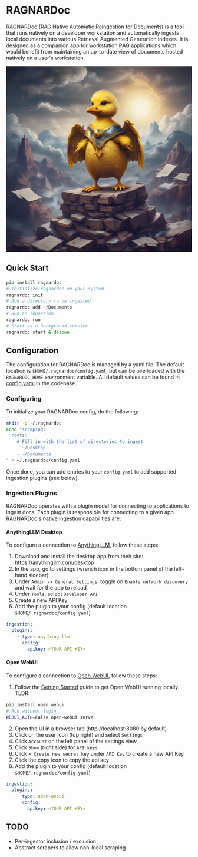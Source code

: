 # RAGNARDoc

RAGNARDoc (RAG Native Automatic Reingestion for Documents) is a tool that runs natively on a developer workstation and automatically ingests local documents into various Retrieval Augmented Generation indexes. It is designed as a companion app for workstation RAG applications which would benefit from maintaining an up-to-date view of documents hosted natively on a user's workstation.

![ragnardoc duck](https://github.com/DS4SD/ragnardoc/blob/main/ragnardoc.png)

## Quick Start

```sh
pip install ragnardoc
# Initialize ragnardoc on your system
ragnardoc init
# Add a directory to be ingested
ragnardoc add ~/Documents
# Run an ingestion
ragnardoc run
# Start as a background service
ragnardoc start & disown
```

## Configuration

The configuration for RAGNARDoc is managed by a yaml file. The default location is `$HOME/.ragnardoc/config.yaml`, but can be overloaded with the `RAGNARDOC_HOME` environment variable. All default values can be found in [config.yaml](https://github.com/DS4SD/ragnardoc/blob/main/ragnardoc/config/config.yaml) in the codebase.

### Configuring

To initialize your RAGNARDoc config, do the following:

```sh
mkdir -p ~/.ragnardoc
echo "scraping:
  roots:
    # Fill in with the list of directories to ingest
    - ~/Desktop
    - ~/Documents
" > ~/.ragnardoc/config.yaml
```

Once done, you can add entries to your `config.yaml` to add supported ingestion plugins (see below).

### Ingestion Plugins

RAGNARDoc operates with a plugin model for connecting to applications to ingest docs. Each plugin is responsible for connecting to a given app. RAGNARDoc's native ingestion capabilities are:

#### AnythingLLM Desktop

To configure a connection to [AnythingLLM](https://anythingllm.com/), follow these steps:

1. Download and install the desktop app from their site: https://anythingllm.com/desktop
2. In the app, go to settings (wrench icon in the bottom panel of the left-hand sidebar)
3. Under `Admin -> General Settings`, toggle on `Enable network discovery` and wait for the app to reload
4. Under `Tools`, select `Developer API`
5. Create a new API Key
6. Add the plugin to your config (default location `$HOME/.ragnardoc/config.yaml`)

```yaml
ingestion:
  plugins:
    - type: anything-llm
      config:
        apikey: <YOUR API KEY>
```

#### Open WebUI

To configure a connection to [Open WebUI](https://docs.openwebui.com/getting-started/), follow these steps:

1. Follow the [Getting Started](https://docs.openwebui.com/getting-started/) guide to get Open WebUI running locally. TLDR:

```sh
pip install open_webui
# Run without login
WEBUI_AUTH=False open-webui serve
```

2. Open the UI in a browser tab (http://localhost:8080 by default)
3. Click on the user icon (top right) and select `Settings`
4. Click `Account` on the left panel of the settings view
5. Click `Show` (right side) for `API keys`
6. Click `+ Create new secret key` under `API Key` to create a new API Key
7. Click the copy icon to copy the api key
8. Add the plugin to your config (default location `$HOME/.ragnardoc/config.yaml`)

```yaml
ingestion:
  plugins:
    - type: open-webui
      config:
        apikey: <YOUR API KEY>
```

## TODO

- Per-ingestor inclusion / exclusion
- Abstract scrapers to allow non-local scraping
